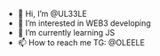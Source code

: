 - 👋 Hi, I’m @UL33LE
- 👀 I’m interested in WEB3 developing
- 🌱 I’m currently learning JS
- 📫 How to reach me TG: @OLEELE

<!---
UL33LE/UL33LE is a ✨ special ✨ repository because its `README.md` (this file) appears on your GitHub profile.
You can click the Preview link to take a look at your changes.
--->
